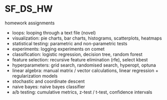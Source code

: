 # SF_DS_HW
homework assignments

- loops: looping through a text file (novel)
- visualization: pie charts, bar charts, histograms, scatterplots, heatmaps
- statistical testing: parametric and non-parametric tests
- experiments: logging experiments on comet
- classification: logistic regression, decision tree, random forest
- feature selection: recursive feature elimination (rfe), select kbest
- hyperparameters: grid search, randomised search, hyperopt, optuna
- linear algebra: manual matrix / vector calculations, linear regression + regularization models
- stochastic and coordinate descent
- naive bayes: naive bayes classifier
- a/b testing: cumulative metrics, z-test / t-test, confidence intervals
